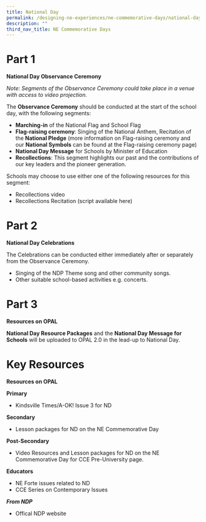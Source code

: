 ```yaml
---
title: National Day
permalink: /designing-ne-experiences/ne-commemorative-days/national-day/
description: ""
third_nav_title: NE Commemorative Days
---
```

# Part 1
**National Day Observance Ceremony** 

*Note: Segments of the Observance Ceremony could take place in a venue with access to video projection.*

The **Observance Ceremony** should be conducted at the start of the school day, with the following segments:
* **Marching-in** of the National Flag and School Flag
* **Flag-raising ceremony**: Singing of the National Anthem, Recitation of the **National Pledge** (more information on Flag-raising ceremony and our **National Symbols** can be found at the Flag-raising ceremony page)
* **National Day Message** for Schools by Minister of Education
* **Recollections**: This segment highlights our past and the contributions of our key leaders and the pioneer generation.

Schools may choose to use either one of the following resources for this segment:
*  Recollections video
*  Recollections Recitation (script available here)

# Part 2
**National Day Celebrations**

The Celebrations can be conducted either immediately after or separately from the Observance Ceremony.
* Singing of the NDP Theme song and other community songs.
* Other suitable school-based activities e.g. concerts.

# Part 3
**Resources on OPAL**

**National Day Resource Packages** and the **National Day Message for Schools** will be uploaded to OPAL 2.0 in the lead-up to National Day.

# Key Resources
**Resources on OPAL**

**Primary**
* Kindsville Times/A-OK! Issue 3 for ND

**Secondary**
* Lesson packages for ND on the NE Commemorative Day

**Post-Secondary**
* Video Resources and Lesson packages for ND on the NE Commemorative Day for CCE Pre-University page.

**Educators**
* NE Forte issues related to ND
* CCE Series on Contemporary Issues

***From NDP***
* Offical NDP website